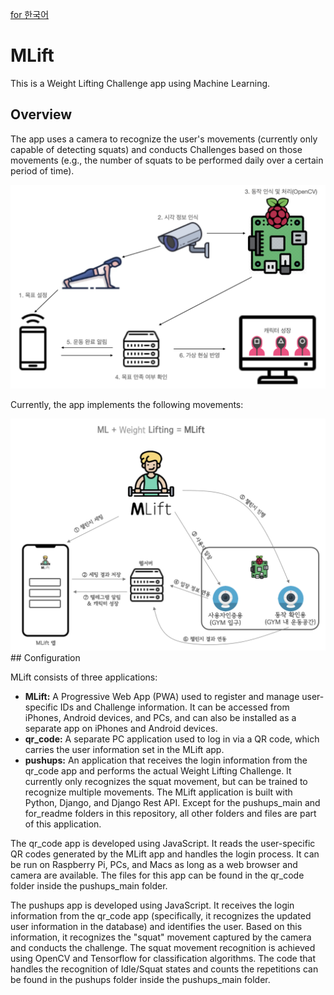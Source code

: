 <a href="https://github.com/abubaman/MLift/blob/main/readme.md">for 한국어</a>

# MLift
This is a Weight Lifting Challenge app using Machine Learning.

## Overview
<p>The app uses a camera to recognize the user's movements (currently only capable of detecting squats) and conducts Challenges based on those movements (e.g., the number of squats to be performed daily over a certain period of time).</p>


<img src="/for_readme/images/main_concept.png"  width="700">
<p>Currently, the app implements the following movements:</p>
<img src="/for_readme/images/mlift_overall.png"  width="700">
## Configuration

MLift consists of three applications:

- <strong>MLift:</strong> A Progressive Web App (PWA) used to register and manage user-specific IDs and Challenge information. It can be accessed from iPhones, Android devices, and PCs, and can also be installed as a separate app on iPhones and Android devices.
- <strong>qr_code:</strong> A separate PC application used to log in via a QR code, which carries the user information set in the MLift app.<br>
- <strong>pushups:</strong> An application that receives the login information from the qr_code app and performs the actual Weight Lifting Challenge. It currently only recognizes the squat movement, but can be trained to recognize multiple movements.
The MLift application is built with Python, Django, and Django Rest API. Except for the pushups_main and for_readme folders in this repository, all other folders and files are part of this application.

The qr_code app is developed using JavaScript. It reads the user-specific QR codes generated by the MLift app and handles the login process. It can be run on Raspberry Pi, PCs, and Macs as long as a web browser and camera are available. The files for this app can be found in the qr_code folder inside the pushups_main folder.

The pushups app is developed using JavaScript. It receives the login information from the qr_code app (specifically, it recognizes the updated user information in the database) and identifies the user. Based on this information, it recognizes the "squat" movement captured by the camera and conducts the challenge. The squat movement recognition is achieved using OpenCV and Tensorflow for classification algorithms. The code that handles the recognition of Idle/Squat states and counts the repetitions can be found in the pushups folder inside the pushups_main folder.
